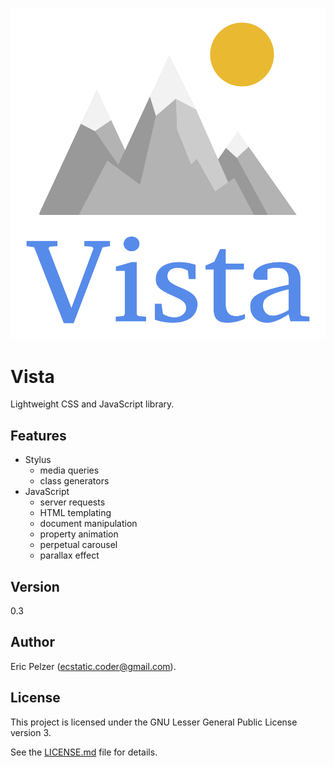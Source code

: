 ![](https://github.com/senselogic/VISTA/blob/master/LOGO/vista.png)

# Vista

Lightweight CSS and JavaScript library.

## Features

*   Stylus
    *   media queries
    *   class generators
*   JavaScript
    *   server requests
    *   HTML templating
    *   document manipulation
    *   property animation
    *   perpetual carousel
    *   parallax effect

## Version

0.3

## Author

Eric Pelzer (ecstatic.coder@gmail.com).

## License

This project is licensed under the GNU Lesser General Public License version 3.

See the [LICENSE.md](LICENSE.md) file for details.
